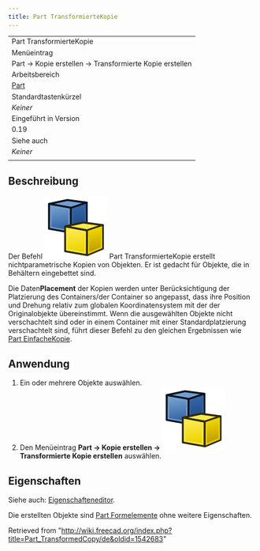```yaml
---
title: Part TransformierteKopie
---
```


|                                                         |
| ------------------------------------------------------- |
| Part TransformierteKopie                                |
| Menüeintrag                                             |
| Part → Kopie erstellen → Transformierte Kopie erstellen |
| Arbeitsbereich                                          |
| [Part](/Part_Workbench/de "Part Workbench/de")          |
| Standardtastenkürzel                                    |
| _Keiner_                                                |
| Eingeführt in Version                                   |
| 0.19                                                    |
| Siehe auch                                              |
| _Keiner_                                                |
|                                                         |

## Beschreibung

Der Befehl ![](/src/assets/images/Part_TransformedCopy.svg) Part TransformierteKopie erstellt nichtparametrische Kopien von Objekten. Er ist gedacht für Objekte, die in Behältern eingebettet sind.

Die Daten**Placement** der Kopien werden unter Berücksichtigung der Platzierung des Containers/der Container so angepasst, dass ihre Position und Drehung relativ zum globalen Koordinatensystem mit der der Originalobjekte übereinstimmt. Wenn die ausgewählten Objekte nicht verschachtelt sind oder in einem Container mit einer Standardplatzierung verschachtelt sind, führt dieser Befehl zu den gleichen Ergebnissen wie [Part EinfacheKopie](/Part_SimpleCopy/de "Part SimpleCopy/de").

## Anwendung

1. Ein oder mehrere Objekte auswählen.
2. Den Menüeintrag **Part → Kopie erstellen → ![](/src/assets/images/Part_TransformedCopy.svg) Transformierte Kopie erstellen** auswählen.

## Eigenschaften

Siehe auch: [Eigenschafteneditor](/Property_editor/de "Property editor/de").

Die erstellten Objekte sind [Part Formelemente](/Part_Feature/de "Part Feature/de") ohne weitere Eigenschaften.

Retrieved from "<http://wiki.freecad.org/index.php?title=Part_TransformedCopy/de&oldid=1542683>"
